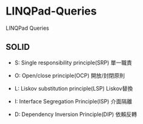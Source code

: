 # LINQPad-Queries
LINQPad Queries

## SOLID

- S: Single responsibility principle(SRP) 單一職責

- O: Open/close principle(OCP) 開放/封閉原則

- L: Liskov substitution principle(LSP) Liskov替換

- I: Interface Segregation Principle(ISP) 介面隔離

- D: Dependency Inversion Principle(DIP) 依賴反轉
